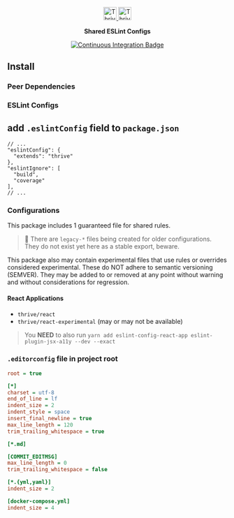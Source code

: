 <p align="center"></p>
<div align="center">
  <a href="https://www.thrivemycareer.com/#gh-light-mode-only" target="_blank">
    <img src="https://cdn.careerjsm.com/assets/images/logo/v1/thrive-purple.svg" alt="ThriveMyCareer Logo" height="30">
  </a>
  <a href="https://www.thrivemycareer.com/#gh-dark-mode-only" target="_blank">
    <img src="https://cdn.careerjsm.com/assets/images/logo/v1/thrive-white.svg" alt="ThriveMyCareer Logo" height="30">
  </a>
</div>
<p align="center"><strong>Shared ESLint Configs</strong></p>

<p align="center">
  <a href="https://github.com/thrivemycareer/eslint-config/actions/workflows/continuous-integration.yml">
    <img src="https://github.com/thrivemycareer/eslint-config/actions/workflows/continuous-integration.yml/badge.svg" alt="Continuous Integration Badge" />
  </a>
</p>

## Install

### Peer Dependencies

### ESLint Configs

## add `.eslintConfig` field to `package.json`

```jsonc
// ...
"eslintConfig": {
  "extends": "thrive"
},
"eslintIgnore": [
  "build",
  "coverage"
],
// ...
```

### Configurations

This package includes 1 guaranteed file for shared rules.

> 🚧 There are `legacy-*` files being created for older configurations. They do not exist yet here as a stable export, beware.

This package also may contain experimental files that use rules or overrides considered experimental. These do NOT adhere to semantic versioning (SEMVER). They may be added to or removed at any point without warning and without considerations for regression.

#### React Applications

- `thrive/react`
- `thrive/react-experimental` (may or may not be available)

> You **NEED** to also run `yarn add eslint-config-react-app eslint-plugin-jsx-a11y --dev --exact`

### `.editorconfig` file in project root

```ini
root = true

[*]
charset = utf-8
end_of_line = lf
indent_size = 2
indent_style = space
insert_final_newline = true
max_line_length = 120
trim_trailing_whitespace = true

[*.md]

[COMMIT_EDITMSG]
max_line_length = 0
trim_trailing_whitespace = false

[*.{yml,yaml}]
indent_size = 2

[docker-compose.yml]
indent_size = 4
```
